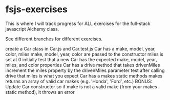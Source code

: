 # fsjs-exercises

This is where I will track progress for ALL exercises for the full-stack javascript Alchemy class.

See different branches for different exercises.

create a Car class in Car.js and Car.test.js
Car has a make, model, year, color, miles
make, model, year, color are passed to the constructor
miles is set at 0 initially
test that a new Car has the expected make, model, year, miles, and color properties
Car has a drive method that takes drivenMiles
increment the miles property by the drivenMiles parameter
test after calling drive that miles is what you expect
Car has a makes static methods
makes returns an array of valid car makes (e.g. 'Honda', 'Ford', etc.)
BONUS: Update Car constructor so if make is not a valid make (from your makes static method), it throws an error